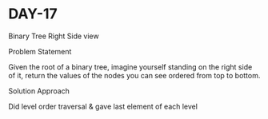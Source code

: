 # DAY-17

Binary Tree Right Side view

Problem Statement

Given the root of a binary tree, imagine yourself standing on the right side of it, return the values of the nodes you can see ordered from top to bottom.

Solution Approach 

Did level order traversal & gave last element of each level
